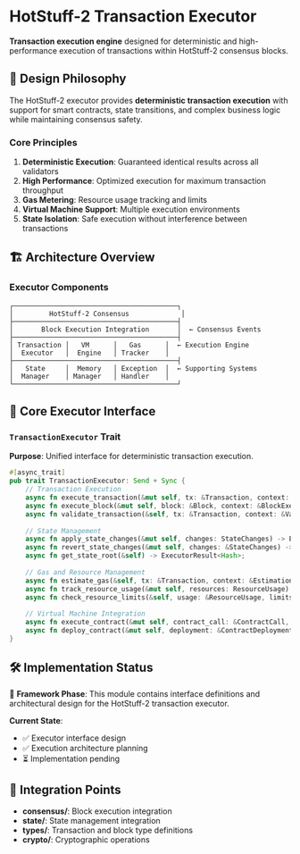 # HotStuff-2 Transaction Executor

**Transaction execution engine** designed for deterministic and high-performance execution of transactions within HotStuff-2 consensus blocks.

## 🎯 Design Philosophy

The HotStuff-2 executor provides **deterministic transaction execution** with support for smart contracts, state transitions, and complex business logic while maintaining consensus safety.

### Core Principles

1. **Deterministic Execution**: Guaranteed identical results across all validators
2. **High Performance**: Optimized execution for maximum transaction throughput
3. **Gas Metering**: Resource usage tracking and limits
4. **Virtual Machine Support**: Multiple execution environments
5. **State Isolation**: Safe execution without interference between transactions

## 🏗️ Architecture Overview

### Executor Components

```
┌─────────────────────────────────────────┐
│         HotStuff-2 Consensus             │
├─────────────────────────────────────────┤
│       Block Execution Integration       │  ← Consensus Events
├─────────────────────────────────────────┤
│ Transaction │   VM      │   Gas      │  ← Execution Engine
│  Executor   │  Engine   │ Tracker    │
├─────────────────────────────────────────┤
│   State     │  Memory   │ Exception  │  ← Supporting Systems
│  Manager    │ Manager   │ Handler    │
└─────────────────────────────────────────┘
```

## 🔧 Core Executor Interface

### `TransactionExecutor` Trait

**Purpose**: Unified interface for deterministic transaction execution.

```rust
#[async_trait]
pub trait TransactionExecutor: Send + Sync {
    // Transaction Execution
    async fn execute_transaction(&mut self, tx: &Transaction, context: &ExecutionContext) -> ExecutionResult;
    async fn execute_block(&mut self, block: &Block, context: &BlockExecutionContext) -> BlockExecutionResult;
    async fn validate_transaction(&self, tx: &Transaction, context: &ValidationContext) -> ValidationResult;
    
    // State Management
    async fn apply_state_changes(&mut self, changes: StateChanges) -> ExecutorResult<()>;
    async fn revert_state_changes(&mut self, changes: &StateChanges) -> ExecutorResult<()>;
    async fn get_state_root(&self) -> ExecutorResult<Hash>;
    
    // Gas and Resource Management
    async fn estimate_gas(&self, tx: &Transaction, context: &EstimationContext) -> EstimationResult;
    async fn track_resource_usage(&mut self, resources: ResourceUsage) -> ExecutorResult<()>;
    async fn check_resource_limits(&self, usage: &ResourceUsage, limits: &ResourceLimits) -> bool;
    
    // Virtual Machine Integration
    async fn execute_contract(&mut self, contract_call: &ContractCall, context: &VMContext) -> VMResult;
    async fn deploy_contract(&mut self, deployment: &ContractDeployment, context: &VMContext) -> VMResult;
}
```

## 🛠️ Implementation Status

🚧 **Framework Phase**: This module contains interface definitions and architectural design for the HotStuff-2 transaction executor.

**Current State**: 
- ✅ Executor interface design
- ✅ Execution architecture planning
- ⏳ Implementation pending

## 🔗 Integration Points

- **consensus/**: Block execution integration
- **state/**: State management integration
- **types/**: Transaction and block type definitions
- **crypto/**: Cryptographic operations
